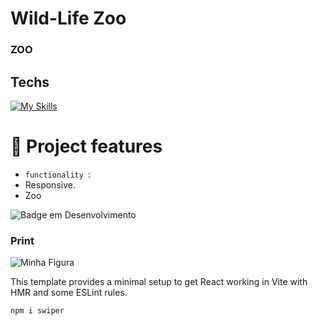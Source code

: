 # Wild-Life Zoo

### ZOO 


## Techs


  [![My Skills](https://skillicons.dev/icons?i=html,css,nodejs,ts,react,vite,bootstrap)](https://skillicons.dev)


  # :hammer: Project features

- `functionality `:
- Responsive.
- Zoo
  
![Badge em Desenvolvimento](http://img.shields.io/static/v1?label=STATUS&message=%20finished&color=GREEN&style=for-the-badge)

### Print
  <img src="#" alt="Minha Figura">



  This template provides a minimal setup to get React working in Vite with HMR and some ESLint rules.

  ```mk
npm i swiper

```
